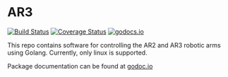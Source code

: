 # AR3

[![Build Status](https://github.com/trilobio/ar3/workflows/run%20tests/badge.svg)](https://github.com/trilobio/ar3/actions?query=workflow%3A%22run+tests%22)
[![Coverage Status](https://coveralls.io/repos/github/trilobio/ar3/badge.svg?branch=main)](https://coveralls.io/github/trilobio/ar3?branch=main)
[![godocs.io](http://godocs.io/github.com/trilobio/ar3?status.svg)](http://godocs.io/github.com/trilobio/ar3)

This repo contains software for controlling the AR2 and AR3 robotic arms using Golang. Currently, only linux is supported.

Package documentation can be found at [godoc.io](https://godocs.io/github.com/trilobio/ar3)
